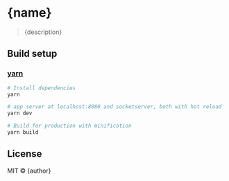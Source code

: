# {name}

> {description}

## Build setup

### [yarn](https://yarnpkg.com)
``` bash
# Install dependencies
yarn

# app server at localhost:8080 and socketserver, both with hot reload
yarn dev

# Build for production with minification
yarn build
```

## License

MIT © {author}
